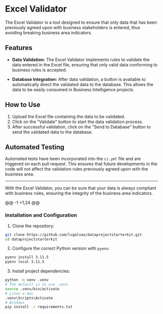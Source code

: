 # Excel Validator

The Excel Validator is a tool designed to ensure that only data that has been previously agreed upon with business stakeholders is entered, thus avoiding breaking business area indicators.

## Features

- **Data Validation:** The Excel Validator implements rules to validate the data entered in the Excel file, ensuring that only valid data conforming to business rules is accepted.

- **Database Integration:** After data validation, a button is available to automatically direct the validated data to the database. This allows the data to be easily consumed in Business Intelligence projects.

## How to Use

1. Upload the Excel file containing the data to be validated.
2. Click on the "Validate" button to start the data validation process.
3. After successful validation, click on the "Send to Database" button to send the validated data to the database.

## Automated Testing

Automated tests have been incorporated into the `ci.yml` file and are triggered on each pull request. This ensures that future developments in the code will not affect the validation rules previously agreed upon with the business area.

---

With the Excel Validator, you can be sure that your data is always compliant with business rules, ensuring the integrity of the business area indicators.


@@ -1 +1,24 @@
### Installation and Configuration

1. Clone the repository:
```bash
git clone https://github.com/lvgalvao/dataprojectstarterkit.git
cd dataprojectstarterkit
```
2. Configure the correct Python version with `pyenv`:
```bash
pyenv install 3.11.5
pyenv local 3.11.5
```
3. Install project dependencies:
```bash
python -m venv .venv
# The default is to use .venv
source .venv/bin/activate
# Linux e mac
.venv\Scripts\Activate
# Windows
pip install -r requirements.txt
```